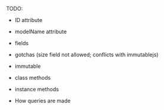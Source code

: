 TODO:
- ID attribute
- modelName attribute
- fields
- gotchas (size field not allowed; conflicts with immutablejs)
- immutable
- class methods
- instance methods

- How queries are made
